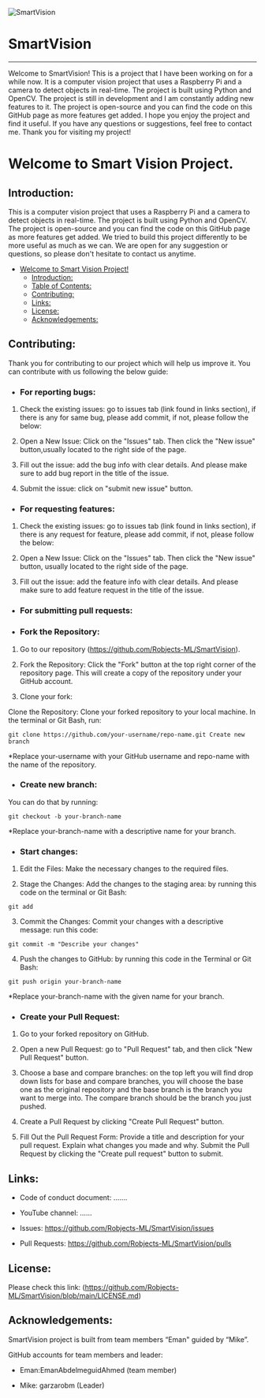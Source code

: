 ![SmartVision](./images/beautiful-overview-shot-1.JPG)

# SmartVision

____________________________________________________________________________________________________________________________

Welcome to SmartVision! This is a project that I have been working on for a while now. It is a computer vision project that uses a Raspberry Pi and a camera to detect objects in real-time. The project is built using Python and OpenCV. The project is still in development and I am constantly adding new features to it. The project is open-source and you can find the code on this GitHub page as more features get added. I hope you enjoy the project and find it useful. If you have any questions or suggestions, feel free to contact me. Thank you for visiting my project!

# Welcome to Smart Vision Project.

## Introduction:

This is a computer vision project that uses a Raspberry Pi and a camera to detect objects in real-time. The project is built using Python and OpenCV. The project is open-source and you can find the code on this GitHub page as more features get added. We tried to build this project differently to be more useful as much as we can. We are open for any suggestion or questions, so please don't hesitate to contact us anytime.

- [Welcome to Smart Vision Project!](#welcome-to-smart-vision-project)
  - [Introduction:](#introduction)
  - [Table of Contents:](#table-of-contents)
  - [Contributing:](#contributing)
  - [Links:](#Links)
  - [License:](#License)
  - [Acknowledgements:](#Acknowledgements)

## Contributing: 

Thank you for contributing to our project which will help us improve it. You can contribute with us following the below guide: 

- ### For reporting bugs: 

1.	Check the existing issues: go to issues tab (link found in links section), if there is any for same bug, please add commit, if not, please follow the below:

2. Open a New Issue: Click on the "Issues" tab. Then click the "New issue" button,usually located to the right side of the page.

3. Fill out the issue: add the bug info with clear details. And please make sure to add bug report in the title of the issue.

4. Submit the issue: click on "submit new issue" button.

- ### For requesting features: 

1.	Check the existing issues: go to issues tab (link found in links section), if there is any request for feature, please add commit, if not, please follow the below:

2.	Open a New Issue: Click on the "Issues" tab. Then click the "New issue" button, usually located to the right side of the page.

3.	Fill out the issue: add the feature info with clear details. And please make sure to add feature request in the title of the issue.

- ### For submitting pull requests: 

- ### Fork the Repository:

1. Go to our repository (https://github.com/Robjects-ML/SmartVision).

2. Fork the Repository: Click the "Fork" button at the top right corner of the repository page. This will create a copy of the repository under your GitHub account.

3.	Clone your fork: 

Clone the Repository: Clone your forked repository to your local machine. In the terminal or Git Bash, 
run: 

`git clone https://github.com/your-username/repo-name.git Create new branch`

*Replace your-username with your GitHub username and repo-name with the name of the repository.

-	### Create new branch:

You can do that by running: 

`git checkout -b your-branch-name` 

*Replace your-branch-name with a descriptive name for your branch.

- ### Start changes:

1.	Edit the Files: Make the necessary changes to the required files.

2.	Stage the Changes: Add the changes to the staging area: by running this code on the terminal or Git Bash:
   
`git add`

3.	 Commit the Changes: Commit your changes with a descriptive message: run this code:

`git commit -m "Describe your changes" `

4.	Push the changes to GitHub: by running this code in the Terminal or Git Bash:

`git push origin your-branch-name `

*Replace your-branch-name with the given name for your branch. 

-	### Create your Pull Request:

1. Go to your forked repository on GitHub.

2. Open a new Pull Request: go to "Pull Request" tab, and then click "New Pull Request" button.

3. Choose a base and compare branches: on the top left you will find drop down lists for base and compare branches, you will choose the base one as the original repository and the base branch is the branch you want to merge into. The compare branch should be the branch you just pushed.

4. Create a Pull Request by clicking "Create Pull Request" button.

5. Fill Out the Pull Request Form: Provide a title and description for your pull request. Explain what changes you made and why.
Submit the Pull Request by clicking the "Create pull request" button to submit.

## Links:

-	Code of conduct document: ……. <!-- need to add a link for code of conduct-->

-	YouTube channel: …… <!-- need to add a link for youtube channel-->

-	Issues: https://github.com/Robjects-ML/SmartVision/issues

-	Pull Requests: https://github.com/Robjects-ML/SmartVision/pulls

## License: 

Please check this link: (https://github.com/Robjects-ML/SmartVision/blob/main/LICENSE.md)

## Acknowledgements: 

SmartVision project is built from team members “Eman" guided by “Mike”. 

GitHub accounts for team members and leader:

- Eman:EmanAbdelmeguidAhmed (team member)

- Mike: garzarobm (Leader)
